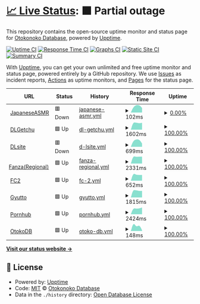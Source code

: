 # [📈 Live Status](https://OtokoDB.github.io/upptime): <!--live status--> **🟧 Partial outage**

This repository contains the open-source uptime monitor and status page for [Otokonoko Database](https://otoko.eu.org), powered by [Upptime](https://github.com/upptime/upptime).

[![Uptime CI](https://github.com/OtokoDB/upptime/workflows/Uptime%20CI/badge.svg)](https://github.com/OtokoDB/upptime/actions?query=workflow%3A%22Uptime+CI%22)
[![Response Time CI](https://github.com/OtokoDB/upptime/workflows/Response%20Time%20CI/badge.svg)](https://github.com/OtokoDB/upptime/actions?query=workflow%3A%22Response+Time+CI%22)
[![Graphs CI](https://github.com/OtokoDB/upptime/workflows/Graphs%20CI/badge.svg)](https://github.com/OtokoDB/upptime/actions?query=workflow%3A%22Graphs+CI%22)
[![Static Site CI](https://github.com/OtokoDB/upptime/workflows/Static%20Site%20CI/badge.svg)](https://github.com/OtokoDB/upptime/actions?query=workflow%3A%22Static+Site+CI%22)
[![Summary CI](https://github.com/OtokoDB/upptime/workflows/Summary%20CI/badge.svg)](https://github.com/OtokoDB/upptime/actions?query=workflow%3A%22Summary+CI%22)

With [Upptime](https://upptime.js.org), you can get your own unlimited and free uptime monitor and status page, powered entirely by a GitHub repository. We use [Issues](https://github.com/OtokoDB/upptime/issues) as incident reports, [Actions](https://github.com/OtokoDB/upptime/actions) as uptime monitors, and [Pages](https://OtokoDB.github.io/upptime) for the status page.

<!--start: status pages-->
<!-- This summary is generated by Upptime (https://github.com/upptime/upptime) -->
<!-- Do not edit this manually, your changes will be overwritten -->
<!-- prettier-ignore -->
| URL | Status | History | Response Time | Uptime |
| --- | ------ | ------- | ------------- | ------ |
| <img alt="" src="https://icons.duckduckgo.com/ip3/japaneseasmr.com.ico" height="13"> [JapaneseASMR](https://japaneseasmr.com/) | 🟥 Down | [japanese-asmr.yml](https://github.com/OtokoDB/upptime/commits/HEAD/history/japanese-asmr.yml) | <details><summary><img alt="Response time graph" src="./graphs/japanese-asmr/response-time-week.png" height="20"> 102ms</summary><br><a href="https://OtokoDB.github.io/upptime/history/japanese-asmr"><img alt="Response time 102" src="https://img.shields.io/endpoint?url=https%3A%2F%2Fraw.githubusercontent.com%2FOtokoDB%2Fupptime%2FHEAD%2Fapi%2Fjapanese-asmr%2Fresponse-time.json"></a><br><a href="https://OtokoDB.github.io/upptime/history/japanese-asmr"><img alt="24-hour response time 122" src="https://img.shields.io/endpoint?url=https%3A%2F%2Fraw.githubusercontent.com%2FOtokoDB%2Fupptime%2FHEAD%2Fapi%2Fjapanese-asmr%2Fresponse-time-day.json"></a><br><a href="https://OtokoDB.github.io/upptime/history/japanese-asmr"><img alt="7-day response time 102" src="https://img.shields.io/endpoint?url=https%3A%2F%2Fraw.githubusercontent.com%2FOtokoDB%2Fupptime%2FHEAD%2Fapi%2Fjapanese-asmr%2Fresponse-time-week.json"></a><br><a href="https://OtokoDB.github.io/upptime/history/japanese-asmr"><img alt="30-day response time 102" src="https://img.shields.io/endpoint?url=https%3A%2F%2Fraw.githubusercontent.com%2FOtokoDB%2Fupptime%2FHEAD%2Fapi%2Fjapanese-asmr%2Fresponse-time-month.json"></a><br><a href="https://OtokoDB.github.io/upptime/history/japanese-asmr"><img alt="1-year response time 102" src="https://img.shields.io/endpoint?url=https%3A%2F%2Fraw.githubusercontent.com%2FOtokoDB%2Fupptime%2FHEAD%2Fapi%2Fjapanese-asmr%2Fresponse-time-year.json"></a></details> | <details><summary><a href="https://OtokoDB.github.io/upptime/history/japanese-asmr">0.00%</a></summary><a href="https://OtokoDB.github.io/upptime/history/japanese-asmr"><img alt="All-time uptime 0.00%" src="https://img.shields.io/endpoint?url=https%3A%2F%2Fraw.githubusercontent.com%2FOtokoDB%2Fupptime%2FHEAD%2Fapi%2Fjapanese-asmr%2Fuptime.json"></a><br><a href="https://OtokoDB.github.io/upptime/history/japanese-asmr"><img alt="24-hour uptime 0.00%" src="https://img.shields.io/endpoint?url=https%3A%2F%2Fraw.githubusercontent.com%2FOtokoDB%2Fupptime%2FHEAD%2Fapi%2Fjapanese-asmr%2Fuptime-day.json"></a><br><a href="https://OtokoDB.github.io/upptime/history/japanese-asmr"><img alt="7-day uptime 0.00%" src="https://img.shields.io/endpoint?url=https%3A%2F%2Fraw.githubusercontent.com%2FOtokoDB%2Fupptime%2FHEAD%2Fapi%2Fjapanese-asmr%2Fuptime-week.json"></a><br><a href="https://OtokoDB.github.io/upptime/history/japanese-asmr"><img alt="30-day uptime 0.00%" src="https://img.shields.io/endpoint?url=https%3A%2F%2Fraw.githubusercontent.com%2FOtokoDB%2Fupptime%2FHEAD%2Fapi%2Fjapanese-asmr%2Fuptime-month.json"></a><br><a href="https://OtokoDB.github.io/upptime/history/japanese-asmr"><img alt="1-year uptime 0.00%" src="https://img.shields.io/endpoint?url=https%3A%2F%2Fraw.githubusercontent.com%2FOtokoDB%2Fupptime%2FHEAD%2Fapi%2Fjapanese-asmr%2Fuptime-year.json"></a></details>
| <img alt="" src="https://icons.duckduckgo.com/ip3/dl.getchu.com.ico" height="13"> [DLGetchu](https://dl.getchu.com/) | 🟩 Up | [dl-getchu.yml](https://github.com/OtokoDB/upptime/commits/HEAD/history/dl-getchu.yml) | <details><summary><img alt="Response time graph" src="./graphs/dl-getchu/response-time-week.png" height="20"> 1602ms</summary><br><a href="https://OtokoDB.github.io/upptime/history/dl-getchu"><img alt="Response time 1602" src="https://img.shields.io/endpoint?url=https%3A%2F%2Fraw.githubusercontent.com%2FOtokoDB%2Fupptime%2FHEAD%2Fapi%2Fdl-getchu%2Fresponse-time.json"></a><br><a href="https://OtokoDB.github.io/upptime/history/dl-getchu"><img alt="24-hour response time 1558" src="https://img.shields.io/endpoint?url=https%3A%2F%2Fraw.githubusercontent.com%2FOtokoDB%2Fupptime%2FHEAD%2Fapi%2Fdl-getchu%2Fresponse-time-day.json"></a><br><a href="https://OtokoDB.github.io/upptime/history/dl-getchu"><img alt="7-day response time 1602" src="https://img.shields.io/endpoint?url=https%3A%2F%2Fraw.githubusercontent.com%2FOtokoDB%2Fupptime%2FHEAD%2Fapi%2Fdl-getchu%2Fresponse-time-week.json"></a><br><a href="https://OtokoDB.github.io/upptime/history/dl-getchu"><img alt="30-day response time 1602" src="https://img.shields.io/endpoint?url=https%3A%2F%2Fraw.githubusercontent.com%2FOtokoDB%2Fupptime%2FHEAD%2Fapi%2Fdl-getchu%2Fresponse-time-month.json"></a><br><a href="https://OtokoDB.github.io/upptime/history/dl-getchu"><img alt="1-year response time 1602" src="https://img.shields.io/endpoint?url=https%3A%2F%2Fraw.githubusercontent.com%2FOtokoDB%2Fupptime%2FHEAD%2Fapi%2Fdl-getchu%2Fresponse-time-year.json"></a></details> | <details><summary><a href="https://OtokoDB.github.io/upptime/history/dl-getchu">100.00%</a></summary><a href="https://OtokoDB.github.io/upptime/history/dl-getchu"><img alt="All-time uptime 100.00%" src="https://img.shields.io/endpoint?url=https%3A%2F%2Fraw.githubusercontent.com%2FOtokoDB%2Fupptime%2FHEAD%2Fapi%2Fdl-getchu%2Fuptime.json"></a><br><a href="https://OtokoDB.github.io/upptime/history/dl-getchu"><img alt="24-hour uptime 100.00%" src="https://img.shields.io/endpoint?url=https%3A%2F%2Fraw.githubusercontent.com%2FOtokoDB%2Fupptime%2FHEAD%2Fapi%2Fdl-getchu%2Fuptime-day.json"></a><br><a href="https://OtokoDB.github.io/upptime/history/dl-getchu"><img alt="7-day uptime 100.00%" src="https://img.shields.io/endpoint?url=https%3A%2F%2Fraw.githubusercontent.com%2FOtokoDB%2Fupptime%2FHEAD%2Fapi%2Fdl-getchu%2Fuptime-week.json"></a><br><a href="https://OtokoDB.github.io/upptime/history/dl-getchu"><img alt="30-day uptime 100.00%" src="https://img.shields.io/endpoint?url=https%3A%2F%2Fraw.githubusercontent.com%2FOtokoDB%2Fupptime%2FHEAD%2Fapi%2Fdl-getchu%2Fuptime-month.json"></a><br><a href="https://OtokoDB.github.io/upptime/history/dl-getchu"><img alt="1-year uptime 100.00%" src="https://img.shields.io/endpoint?url=https%3A%2F%2Fraw.githubusercontent.com%2FOtokoDB%2Fupptime%2FHEAD%2Fapi%2Fdl-getchu%2Fuptime-year.json"></a></details>
| <img alt="" src="https://icons.duckduckgo.com/ip3/www.dlsite.com.ico" height="13"> [DLsite](https://www.dlsite.com/) | 🟥 Down | [d-lsite.yml](https://github.com/OtokoDB/upptime/commits/HEAD/history/d-lsite.yml) | <details><summary><img alt="Response time graph" src="./graphs/d-lsite/response-time-week.png" height="20"> 699ms</summary><br><a href="https://OtokoDB.github.io/upptime/history/d-lsite"><img alt="Response time 699" src="https://img.shields.io/endpoint?url=https%3A%2F%2Fraw.githubusercontent.com%2FOtokoDB%2Fupptime%2FHEAD%2Fapi%2Fd-lsite%2Fresponse-time.json"></a><br><a href="https://OtokoDB.github.io/upptime/history/d-lsite"><img alt="24-hour response time 432" src="https://img.shields.io/endpoint?url=https%3A%2F%2Fraw.githubusercontent.com%2FOtokoDB%2Fupptime%2FHEAD%2Fapi%2Fd-lsite%2Fresponse-time-day.json"></a><br><a href="https://OtokoDB.github.io/upptime/history/d-lsite"><img alt="7-day response time 699" src="https://img.shields.io/endpoint?url=https%3A%2F%2Fraw.githubusercontent.com%2FOtokoDB%2Fupptime%2FHEAD%2Fapi%2Fd-lsite%2Fresponse-time-week.json"></a><br><a href="https://OtokoDB.github.io/upptime/history/d-lsite"><img alt="30-day response time 699" src="https://img.shields.io/endpoint?url=https%3A%2F%2Fraw.githubusercontent.com%2FOtokoDB%2Fupptime%2FHEAD%2Fapi%2Fd-lsite%2Fresponse-time-month.json"></a><br><a href="https://OtokoDB.github.io/upptime/history/d-lsite"><img alt="1-year response time 699" src="https://img.shields.io/endpoint?url=https%3A%2F%2Fraw.githubusercontent.com%2FOtokoDB%2Fupptime%2FHEAD%2Fapi%2Fd-lsite%2Fresponse-time-year.json"></a></details> | <details><summary><a href="https://OtokoDB.github.io/upptime/history/d-lsite">100.00%</a></summary><a href="https://OtokoDB.github.io/upptime/history/d-lsite"><img alt="All-time uptime 100.00%" src="https://img.shields.io/endpoint?url=https%3A%2F%2Fraw.githubusercontent.com%2FOtokoDB%2Fupptime%2FHEAD%2Fapi%2Fd-lsite%2Fuptime.json"></a><br><a href="https://OtokoDB.github.io/upptime/history/d-lsite"><img alt="24-hour uptime 99.98%" src="https://img.shields.io/endpoint?url=https%3A%2F%2Fraw.githubusercontent.com%2FOtokoDB%2Fupptime%2FHEAD%2Fapi%2Fd-lsite%2Fuptime-day.json"></a><br><a href="https://OtokoDB.github.io/upptime/history/d-lsite"><img alt="7-day uptime 100.00%" src="https://img.shields.io/endpoint?url=https%3A%2F%2Fraw.githubusercontent.com%2FOtokoDB%2Fupptime%2FHEAD%2Fapi%2Fd-lsite%2Fuptime-week.json"></a><br><a href="https://OtokoDB.github.io/upptime/history/d-lsite"><img alt="30-day uptime 100.00%" src="https://img.shields.io/endpoint?url=https%3A%2F%2Fraw.githubusercontent.com%2FOtokoDB%2Fupptime%2FHEAD%2Fapi%2Fd-lsite%2Fuptime-month.json"></a><br><a href="https://OtokoDB.github.io/upptime/history/d-lsite"><img alt="1-year uptime 100.00%" src="https://img.shields.io/endpoint?url=https%3A%2F%2Fraw.githubusercontent.com%2FOtokoDB%2Fupptime%2FHEAD%2Fapi%2Fd-lsite%2Fuptime-year.json"></a></details>
| <img alt="" src="https://icons.duckduckgo.com/ip3/www.dmm.co.jp.ico" height="13"> [Fanza(Regional)](https://www.dmm.co.jp/) | 🟩 Up | [fanza-regional.yml](https://github.com/OtokoDB/upptime/commits/HEAD/history/fanza-regional.yml) | <details><summary><img alt="Response time graph" src="./graphs/fanza-regional/response-time-week.png" height="20"> 2331ms</summary><br><a href="https://OtokoDB.github.io/upptime/history/fanza-regional"><img alt="Response time 2331" src="https://img.shields.io/endpoint?url=https%3A%2F%2Fraw.githubusercontent.com%2FOtokoDB%2Fupptime%2FHEAD%2Fapi%2Ffanza-regional%2Fresponse-time.json"></a><br><a href="https://OtokoDB.github.io/upptime/history/fanza-regional"><img alt="24-hour response time 2527" src="https://img.shields.io/endpoint?url=https%3A%2F%2Fraw.githubusercontent.com%2FOtokoDB%2Fupptime%2FHEAD%2Fapi%2Ffanza-regional%2Fresponse-time-day.json"></a><br><a href="https://OtokoDB.github.io/upptime/history/fanza-regional"><img alt="7-day response time 2331" src="https://img.shields.io/endpoint?url=https%3A%2F%2Fraw.githubusercontent.com%2FOtokoDB%2Fupptime%2FHEAD%2Fapi%2Ffanza-regional%2Fresponse-time-week.json"></a><br><a href="https://OtokoDB.github.io/upptime/history/fanza-regional"><img alt="30-day response time 2331" src="https://img.shields.io/endpoint?url=https%3A%2F%2Fraw.githubusercontent.com%2FOtokoDB%2Fupptime%2FHEAD%2Fapi%2Ffanza-regional%2Fresponse-time-month.json"></a><br><a href="https://OtokoDB.github.io/upptime/history/fanza-regional"><img alt="1-year response time 2331" src="https://img.shields.io/endpoint?url=https%3A%2F%2Fraw.githubusercontent.com%2FOtokoDB%2Fupptime%2FHEAD%2Fapi%2Ffanza-regional%2Fresponse-time-year.json"></a></details> | <details><summary><a href="https://OtokoDB.github.io/upptime/history/fanza-regional">100.00%</a></summary><a href="https://OtokoDB.github.io/upptime/history/fanza-regional"><img alt="All-time uptime 100.00%" src="https://img.shields.io/endpoint?url=https%3A%2F%2Fraw.githubusercontent.com%2FOtokoDB%2Fupptime%2FHEAD%2Fapi%2Ffanza-regional%2Fuptime.json"></a><br><a href="https://OtokoDB.github.io/upptime/history/fanza-regional"><img alt="24-hour uptime 100.00%" src="https://img.shields.io/endpoint?url=https%3A%2F%2Fraw.githubusercontent.com%2FOtokoDB%2Fupptime%2FHEAD%2Fapi%2Ffanza-regional%2Fuptime-day.json"></a><br><a href="https://OtokoDB.github.io/upptime/history/fanza-regional"><img alt="7-day uptime 100.00%" src="https://img.shields.io/endpoint?url=https%3A%2F%2Fraw.githubusercontent.com%2FOtokoDB%2Fupptime%2FHEAD%2Fapi%2Ffanza-regional%2Fuptime-week.json"></a><br><a href="https://OtokoDB.github.io/upptime/history/fanza-regional"><img alt="30-day uptime 100.00%" src="https://img.shields.io/endpoint?url=https%3A%2F%2Fraw.githubusercontent.com%2FOtokoDB%2Fupptime%2FHEAD%2Fapi%2Ffanza-regional%2Fuptime-month.json"></a><br><a href="https://OtokoDB.github.io/upptime/history/fanza-regional"><img alt="1-year uptime 100.00%" src="https://img.shields.io/endpoint?url=https%3A%2F%2Fraw.githubusercontent.com%2FOtokoDB%2Fupptime%2FHEAD%2Fapi%2Ffanza-regional%2Fuptime-year.json"></a></details>
| <img alt="" src="https://icons.duckduckgo.com/ip3/adult.contents.fc2.com.ico" height="13"> [FC2](https://adult.contents.fc2.com/) | 🟩 Up | [fc-2.yml](https://github.com/OtokoDB/upptime/commits/HEAD/history/fc-2.yml) | <details><summary><img alt="Response time graph" src="./graphs/fc-2/response-time-week.png" height="20"> 652ms</summary><br><a href="https://OtokoDB.github.io/upptime/history/fc-2"><img alt="Response time 652" src="https://img.shields.io/endpoint?url=https%3A%2F%2Fraw.githubusercontent.com%2FOtokoDB%2Fupptime%2FHEAD%2Fapi%2Ffc-2%2Fresponse-time.json"></a><br><a href="https://OtokoDB.github.io/upptime/history/fc-2"><img alt="24-hour response time 706" src="https://img.shields.io/endpoint?url=https%3A%2F%2Fraw.githubusercontent.com%2FOtokoDB%2Fupptime%2FHEAD%2Fapi%2Ffc-2%2Fresponse-time-day.json"></a><br><a href="https://OtokoDB.github.io/upptime/history/fc-2"><img alt="7-day response time 652" src="https://img.shields.io/endpoint?url=https%3A%2F%2Fraw.githubusercontent.com%2FOtokoDB%2Fupptime%2FHEAD%2Fapi%2Ffc-2%2Fresponse-time-week.json"></a><br><a href="https://OtokoDB.github.io/upptime/history/fc-2"><img alt="30-day response time 652" src="https://img.shields.io/endpoint?url=https%3A%2F%2Fraw.githubusercontent.com%2FOtokoDB%2Fupptime%2FHEAD%2Fapi%2Ffc-2%2Fresponse-time-month.json"></a><br><a href="https://OtokoDB.github.io/upptime/history/fc-2"><img alt="1-year response time 652" src="https://img.shields.io/endpoint?url=https%3A%2F%2Fraw.githubusercontent.com%2FOtokoDB%2Fupptime%2FHEAD%2Fapi%2Ffc-2%2Fresponse-time-year.json"></a></details> | <details><summary><a href="https://OtokoDB.github.io/upptime/history/fc-2">100.00%</a></summary><a href="https://OtokoDB.github.io/upptime/history/fc-2"><img alt="All-time uptime 100.00%" src="https://img.shields.io/endpoint?url=https%3A%2F%2Fraw.githubusercontent.com%2FOtokoDB%2Fupptime%2FHEAD%2Fapi%2Ffc-2%2Fuptime.json"></a><br><a href="https://OtokoDB.github.io/upptime/history/fc-2"><img alt="24-hour uptime 100.00%" src="https://img.shields.io/endpoint?url=https%3A%2F%2Fraw.githubusercontent.com%2FOtokoDB%2Fupptime%2FHEAD%2Fapi%2Ffc-2%2Fuptime-day.json"></a><br><a href="https://OtokoDB.github.io/upptime/history/fc-2"><img alt="7-day uptime 100.00%" src="https://img.shields.io/endpoint?url=https%3A%2F%2Fraw.githubusercontent.com%2FOtokoDB%2Fupptime%2FHEAD%2Fapi%2Ffc-2%2Fuptime-week.json"></a><br><a href="https://OtokoDB.github.io/upptime/history/fc-2"><img alt="30-day uptime 100.00%" src="https://img.shields.io/endpoint?url=https%3A%2F%2Fraw.githubusercontent.com%2FOtokoDB%2Fupptime%2FHEAD%2Fapi%2Ffc-2%2Fuptime-month.json"></a><br><a href="https://OtokoDB.github.io/upptime/history/fc-2"><img alt="1-year uptime 100.00%" src="https://img.shields.io/endpoint?url=https%3A%2F%2Fraw.githubusercontent.com%2FOtokoDB%2Fupptime%2FHEAD%2Fapi%2Ffc-2%2Fuptime-year.json"></a></details>
| <img alt="" src="https://icons.duckduckgo.com/ip3/gyutto.com.ico" height="13"> [Gyutto](http://gyutto.com/) | 🟩 Up | [gyutto.yml](https://github.com/OtokoDB/upptime/commits/HEAD/history/gyutto.yml) | <details><summary><img alt="Response time graph" src="./graphs/gyutto/response-time-week.png" height="20"> 1815ms</summary><br><a href="https://OtokoDB.github.io/upptime/history/gyutto"><img alt="Response time 1815" src="https://img.shields.io/endpoint?url=https%3A%2F%2Fraw.githubusercontent.com%2FOtokoDB%2Fupptime%2FHEAD%2Fapi%2Fgyutto%2Fresponse-time.json"></a><br><a href="https://OtokoDB.github.io/upptime/history/gyutto"><img alt="24-hour response time 1788" src="https://img.shields.io/endpoint?url=https%3A%2F%2Fraw.githubusercontent.com%2FOtokoDB%2Fupptime%2FHEAD%2Fapi%2Fgyutto%2Fresponse-time-day.json"></a><br><a href="https://OtokoDB.github.io/upptime/history/gyutto"><img alt="7-day response time 1815" src="https://img.shields.io/endpoint?url=https%3A%2F%2Fraw.githubusercontent.com%2FOtokoDB%2Fupptime%2FHEAD%2Fapi%2Fgyutto%2Fresponse-time-week.json"></a><br><a href="https://OtokoDB.github.io/upptime/history/gyutto"><img alt="30-day response time 1815" src="https://img.shields.io/endpoint?url=https%3A%2F%2Fraw.githubusercontent.com%2FOtokoDB%2Fupptime%2FHEAD%2Fapi%2Fgyutto%2Fresponse-time-month.json"></a><br><a href="https://OtokoDB.github.io/upptime/history/gyutto"><img alt="1-year response time 1815" src="https://img.shields.io/endpoint?url=https%3A%2F%2Fraw.githubusercontent.com%2FOtokoDB%2Fupptime%2FHEAD%2Fapi%2Fgyutto%2Fresponse-time-year.json"></a></details> | <details><summary><a href="https://OtokoDB.github.io/upptime/history/gyutto">100.00%</a></summary><a href="https://OtokoDB.github.io/upptime/history/gyutto"><img alt="All-time uptime 100.00%" src="https://img.shields.io/endpoint?url=https%3A%2F%2Fraw.githubusercontent.com%2FOtokoDB%2Fupptime%2FHEAD%2Fapi%2Fgyutto%2Fuptime.json"></a><br><a href="https://OtokoDB.github.io/upptime/history/gyutto"><img alt="24-hour uptime 100.00%" src="https://img.shields.io/endpoint?url=https%3A%2F%2Fraw.githubusercontent.com%2FOtokoDB%2Fupptime%2FHEAD%2Fapi%2Fgyutto%2Fuptime-day.json"></a><br><a href="https://OtokoDB.github.io/upptime/history/gyutto"><img alt="7-day uptime 100.00%" src="https://img.shields.io/endpoint?url=https%3A%2F%2Fraw.githubusercontent.com%2FOtokoDB%2Fupptime%2FHEAD%2Fapi%2Fgyutto%2Fuptime-week.json"></a><br><a href="https://OtokoDB.github.io/upptime/history/gyutto"><img alt="30-day uptime 100.00%" src="https://img.shields.io/endpoint?url=https%3A%2F%2Fraw.githubusercontent.com%2FOtokoDB%2Fupptime%2FHEAD%2Fapi%2Fgyutto%2Fuptime-month.json"></a><br><a href="https://OtokoDB.github.io/upptime/history/gyutto"><img alt="1-year uptime 100.00%" src="https://img.shields.io/endpoint?url=https%3A%2F%2Fraw.githubusercontent.com%2FOtokoDB%2Fupptime%2FHEAD%2Fapi%2Fgyutto%2Fuptime-year.json"></a></details>
| <img alt="" src="https://icons.duckduckgo.com/ip3/jp.pornhub.com.ico" height="13"> [Pornhub](https://jp.pornhub.com/) | 🟩 Up | [pornhub.yml](https://github.com/OtokoDB/upptime/commits/HEAD/history/pornhub.yml) | <details><summary><img alt="Response time graph" src="./graphs/pornhub/response-time-week.png" height="20"> 2424ms</summary><br><a href="https://OtokoDB.github.io/upptime/history/pornhub"><img alt="Response time 2424" src="https://img.shields.io/endpoint?url=https%3A%2F%2Fraw.githubusercontent.com%2FOtokoDB%2Fupptime%2FHEAD%2Fapi%2Fpornhub%2Fresponse-time.json"></a><br><a href="https://OtokoDB.github.io/upptime/history/pornhub"><img alt="24-hour response time 2707" src="https://img.shields.io/endpoint?url=https%3A%2F%2Fraw.githubusercontent.com%2FOtokoDB%2Fupptime%2FHEAD%2Fapi%2Fpornhub%2Fresponse-time-day.json"></a><br><a href="https://OtokoDB.github.io/upptime/history/pornhub"><img alt="7-day response time 2424" src="https://img.shields.io/endpoint?url=https%3A%2F%2Fraw.githubusercontent.com%2FOtokoDB%2Fupptime%2FHEAD%2Fapi%2Fpornhub%2Fresponse-time-week.json"></a><br><a href="https://OtokoDB.github.io/upptime/history/pornhub"><img alt="30-day response time 2424" src="https://img.shields.io/endpoint?url=https%3A%2F%2Fraw.githubusercontent.com%2FOtokoDB%2Fupptime%2FHEAD%2Fapi%2Fpornhub%2Fresponse-time-month.json"></a><br><a href="https://OtokoDB.github.io/upptime/history/pornhub"><img alt="1-year response time 2424" src="https://img.shields.io/endpoint?url=https%3A%2F%2Fraw.githubusercontent.com%2FOtokoDB%2Fupptime%2FHEAD%2Fapi%2Fpornhub%2Fresponse-time-year.json"></a></details> | <details><summary><a href="https://OtokoDB.github.io/upptime/history/pornhub">100.00%</a></summary><a href="https://OtokoDB.github.io/upptime/history/pornhub"><img alt="All-time uptime 100.00%" src="https://img.shields.io/endpoint?url=https%3A%2F%2Fraw.githubusercontent.com%2FOtokoDB%2Fupptime%2FHEAD%2Fapi%2Fpornhub%2Fuptime.json"></a><br><a href="https://OtokoDB.github.io/upptime/history/pornhub"><img alt="24-hour uptime 100.00%" src="https://img.shields.io/endpoint?url=https%3A%2F%2Fraw.githubusercontent.com%2FOtokoDB%2Fupptime%2FHEAD%2Fapi%2Fpornhub%2Fuptime-day.json"></a><br><a href="https://OtokoDB.github.io/upptime/history/pornhub"><img alt="7-day uptime 100.00%" src="https://img.shields.io/endpoint?url=https%3A%2F%2Fraw.githubusercontent.com%2FOtokoDB%2Fupptime%2FHEAD%2Fapi%2Fpornhub%2Fuptime-week.json"></a><br><a href="https://OtokoDB.github.io/upptime/history/pornhub"><img alt="30-day uptime 100.00%" src="https://img.shields.io/endpoint?url=https%3A%2F%2Fraw.githubusercontent.com%2FOtokoDB%2Fupptime%2FHEAD%2Fapi%2Fpornhub%2Fuptime-month.json"></a><br><a href="https://OtokoDB.github.io/upptime/history/pornhub"><img alt="1-year uptime 100.00%" src="https://img.shields.io/endpoint?url=https%3A%2F%2Fraw.githubusercontent.com%2FOtokoDB%2Fupptime%2FHEAD%2Fapi%2Fpornhub%2Fuptime-year.json"></a></details>
| <img alt="" src="https://icons.duckduckgo.com/ip3/otokodb.vercel.app.ico" height="13"> [OtokoDB](https://otokodb.vercel.app) | 🟩 Up | [otoko-db.yml](https://github.com/OtokoDB/upptime/commits/HEAD/history/otoko-db.yml) | <details><summary><img alt="Response time graph" src="./graphs/otoko-db/response-time-week.png" height="20"> 148ms</summary><br><a href="https://OtokoDB.github.io/upptime/history/otoko-db"><img alt="Response time 148" src="https://img.shields.io/endpoint?url=https%3A%2F%2Fraw.githubusercontent.com%2FOtokoDB%2Fupptime%2FHEAD%2Fapi%2Fotoko-db%2Fresponse-time.json"></a><br><a href="https://OtokoDB.github.io/upptime/history/otoko-db"><img alt="24-hour response time 47" src="https://img.shields.io/endpoint?url=https%3A%2F%2Fraw.githubusercontent.com%2FOtokoDB%2Fupptime%2FHEAD%2Fapi%2Fotoko-db%2Fresponse-time-day.json"></a><br><a href="https://OtokoDB.github.io/upptime/history/otoko-db"><img alt="7-day response time 148" src="https://img.shields.io/endpoint?url=https%3A%2F%2Fraw.githubusercontent.com%2FOtokoDB%2Fupptime%2FHEAD%2Fapi%2Fotoko-db%2Fresponse-time-week.json"></a><br><a href="https://OtokoDB.github.io/upptime/history/otoko-db"><img alt="30-day response time 148" src="https://img.shields.io/endpoint?url=https%3A%2F%2Fraw.githubusercontent.com%2FOtokoDB%2Fupptime%2FHEAD%2Fapi%2Fotoko-db%2Fresponse-time-month.json"></a><br><a href="https://OtokoDB.github.io/upptime/history/otoko-db"><img alt="1-year response time 148" src="https://img.shields.io/endpoint?url=https%3A%2F%2Fraw.githubusercontent.com%2FOtokoDB%2Fupptime%2FHEAD%2Fapi%2Fotoko-db%2Fresponse-time-year.json"></a></details> | <details><summary><a href="https://OtokoDB.github.io/upptime/history/otoko-db">100.00%</a></summary><a href="https://OtokoDB.github.io/upptime/history/otoko-db"><img alt="All-time uptime 100.00%" src="https://img.shields.io/endpoint?url=https%3A%2F%2Fraw.githubusercontent.com%2FOtokoDB%2Fupptime%2FHEAD%2Fapi%2Fotoko-db%2Fuptime.json"></a><br><a href="https://OtokoDB.github.io/upptime/history/otoko-db"><img alt="24-hour uptime 100.00%" src="https://img.shields.io/endpoint?url=https%3A%2F%2Fraw.githubusercontent.com%2FOtokoDB%2Fupptime%2FHEAD%2Fapi%2Fotoko-db%2Fuptime-day.json"></a><br><a href="https://OtokoDB.github.io/upptime/history/otoko-db"><img alt="7-day uptime 100.00%" src="https://img.shields.io/endpoint?url=https%3A%2F%2Fraw.githubusercontent.com%2FOtokoDB%2Fupptime%2FHEAD%2Fapi%2Fotoko-db%2Fuptime-week.json"></a><br><a href="https://OtokoDB.github.io/upptime/history/otoko-db"><img alt="30-day uptime 100.00%" src="https://img.shields.io/endpoint?url=https%3A%2F%2Fraw.githubusercontent.com%2FOtokoDB%2Fupptime%2FHEAD%2Fapi%2Fotoko-db%2Fuptime-month.json"></a><br><a href="https://OtokoDB.github.io/upptime/history/otoko-db"><img alt="1-year uptime 100.00%" src="https://img.shields.io/endpoint?url=https%3A%2F%2Fraw.githubusercontent.com%2FOtokoDB%2Fupptime%2FHEAD%2Fapi%2Fotoko-db%2Fuptime-year.json"></a></details>

<!--end: status pages-->

[**Visit our status website →**](https://OtokoDB.github.io/upptime)

## 📄 License

- Powered by: [Upptime](https://github.com/upptime/upptime)
- Code: [MIT](./LICENSE) © [Otokonoko Database](https://otoko.eu.org)
- Data in the `./history` directory: [Open Database License](https://opendatacommons.org/licenses/odbl/1-0/)

